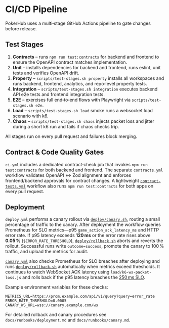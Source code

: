 # CI/CD Pipeline

PokerHub uses a multi‑stage GitHub Actions pipeline to gate changes before release.

## Test Stages

1. **Contracts** – runs `npm run test:contracts` for backend and frontend to ensure the OpenAPI contract matches implementation.
2. **Unit** – installs dependencies for backend and frontend, runs eslint, unit tests and verifies OpenAPI drift.
3. **Property** – `scripts/test-stages.sh property` installs all workspaces and runs backend, frontend, analytics, and repo‑level property tests.
4. **Integration** – `scripts/test-stages.sh integration` executes backend API e2e tests and frontend integration tests.
5. **E2E** – exercises full end‑to‑end flows with Playwright via `scripts/test-stages.sh e2e`.
6. **Load** – `scripts/test-stages.sh load` smoke runs a websocket load scenario with k6.
7. **Chaos** – `scripts/test-stages.sh chaos` injects packet loss and jitter during a short k6 run and fails if chaos checks trip.

All stages run on every pull request and failures block merging.

## Contract & Code Quality Gates

`ci.yml` includes a dedicated contract‑check job that invokes `npm run test:contracts` for both backend and frontend. The separate
`contracts.yml` workflow validates OpenAPI ↔ Zod alignment and enforces
frontend/backend approvals for contract changes. A lightweight
[`contract-tests.yml`](../.github/workflows/contract-tests.yml) workflow also
runs `npm run test:contracts` for both apps on every pull request.

## Deployment

`deploy.yml` performs a canary rollout via [`deploy/canary.sh`](../deploy/canary.sh), routing a small
percentage of traffic to the canary. After deployment the workflow queries Prometheus for
SLO metrics—p95 `game_action_ack_latency_ms` and HTTP error rate. If p95 latency exceeds
**120 ms** or the error rate rises above **0.05 %** (`$ERROR_RATE_THRESHOLD`),
[`deploy/rollback.sh`](../deploy/rollback.sh) aborts and reverts the rollout. Successful runs
write `outcome=success`, promote the canary to 100 % traffic, and upload the metrics for audit.

[`canary.yml`](../.github/workflows/canary.yml) also checks Prometheus for SLO breaches
after deploying and runs [`deploy/rollback.sh`](../deploy/rollback.sh)
automatically when metrics exceed thresholds. It continues to watch WebSocket ACK latency
using `load/k6-ws-packet-loss.js` and rolls back if the p95 latency breaches the
[250 ms SLO](SLOs.md#slo-targets).

Example environment variables for these checks:

```
METRICS_URL=https://prom.example.com/api/v1/query?query=error_rate
ERROR_RATE_THRESHOLD=0.0005
CANARY_WS_URL=wss://canary.example.com/ws
```

For detailed rollback and canary procedures see `docs/runbooks/deployment.md` and
`docs/runbooks/canary.md`.

